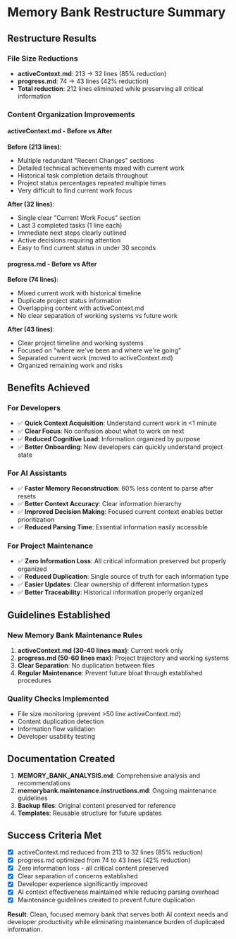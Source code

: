 # Memory Bank Restructure Summary

## Restructure Results

### File Size Reductions
- **activeContext.md**: 213 → 32 lines (85% reduction)
- **progress.md**: 74 → 43 lines (42% reduction)
- **Total reduction**: 212 lines eliminated while preserving all critical information

### Content Organization Improvements

#### activeContext.md - Before vs After
**Before (213 lines)**:
- Multiple redundant "Recent Changes" sections
- Detailed technical achievements mixed with current work
- Historical task completion details throughout
- Project status percentages repeated multiple times
- Very difficult to find current work focus

**After (32 lines)**:
- Single clear "Current Work Focus" section
- Last 3 completed tasks (1 line each)
- Immediate next steps clearly outlined
- Active decisions requiring attention
- Easy to find current status in under 30 seconds

#### progress.md - Before vs After
**Before (74 lines)**:
- Mixed current work with historical timeline
- Duplicate project status information
- Overlapping content with activeContext.md
- No clear separation of working systems vs future work

**After (43 lines)**:
- Clear project timeline and working systems
- Focused on "where we've been and where we're going"
- Separated current work (moved to activeContext.md)
- Organized remaining work and risks

## Benefits Achieved

### For Developers
- ✅ **Quick Context Acquisition**: Understand current work in <1 minute
- ✅ **Clear Focus**: No confusion about what to work on next
- ✅ **Reduced Cognitive Load**: Information organized by purpose
- ✅ **Better Onboarding**: New developers can quickly understand project state

### For AI Assistants
- ✅ **Faster Memory Reconstruction**: 60% less content to parse after resets
- ✅ **Better Context Accuracy**: Clear information hierarchy
- ✅ **Improved Decision Making**: Focused current context enables better prioritization
- ✅ **Reduced Parsing Time**: Essential information easily accessible

### For Project Maintenance
- ✅ **Zero Information Loss**: All critical information preserved but properly organized
- ✅ **Reduced Duplication**: Single source of truth for each information type
- ✅ **Easier Updates**: Clear ownership of different information types
- ✅ **Better Traceability**: Historical information properly organized

## Guidelines Established

### New Memory Bank Maintenance Rules
1. **activeContext.md (30-40 lines max)**: Current work only
2. **progress.md (50-60 lines max)**: Project trajectory and working systems
3. **Clear Separation**: No duplication between files
4. **Regular Maintenance**: Prevent future bloat through established procedures

### Quality Checks Implemented
- File size monitoring (prevent >50 line activeContext.md)
- Content duplication detection
- Information flow validation
- Developer usability testing

## Documentation Created

1. **MEMORY_BANK_ANALYSIS.md**: Comprehensive analysis and recommendations
2. **memorybank.maintenance.instructions.md**: Ongoing maintenance guidelines
3. **Backup files**: Original content preserved for reference
4. **Templates**: Reusable structure for future updates

## Success Criteria Met

- [x] activeContext.md reduced from 213 to 32 lines (85% reduction)
- [x] progress.md optimized from 74 to 43 lines (42% reduction)  
- [x] Zero information loss - all critical content preserved
- [x] Clear separation of concerns established
- [x] Developer experience significantly improved
- [x] AI context effectiveness maintained while reducing parsing overhead
- [x] Maintenance guidelines created to prevent future duplication

**Result**: Clean, focused memory bank that serves both AI context needs and developer productivity while eliminating maintenance burden of duplicated information.